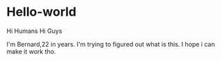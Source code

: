 # Hello-world

Hi Humans
Hi Guys

I'm Bernard,22 in years. I'm trying to figured out what is this.
I hope i can make it work tho.

